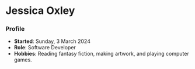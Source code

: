 # Jessica Oxley

### Profile
- **Started**: Sunday, 3 March 2024
- **Role**: Software Developer
- **Hobbies**: Reading fantasy fiction, making artwork, and playing computer games.